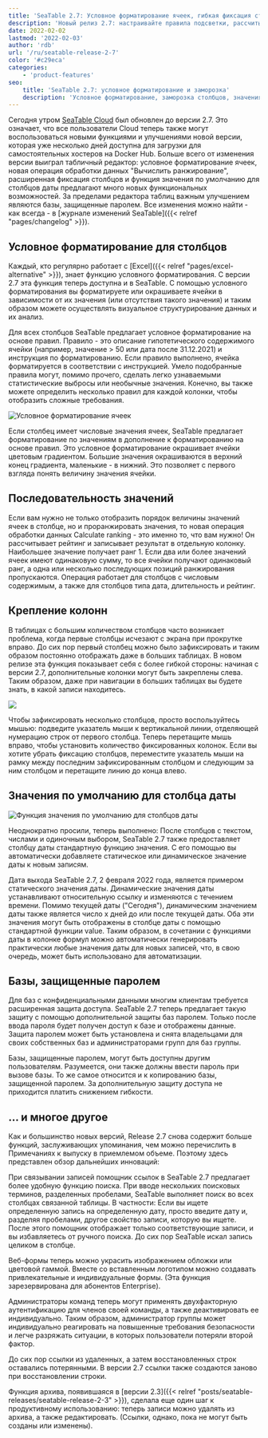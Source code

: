 ```yaml
---
title: 'SeaTable 2.7: Условное форматирование ячеек, гибкая фиксация столбцов и практическое значение даты по умолчанию - SeaTable'
description: 'Новый релиз 2.7: настраивайте правила подсветки, рассчитывайте рейтинг, фиксируйте несколько столбцов, применяйте значения даты по умолчанию. Защита паролем, быстрая 2FA, улучшенный поиск и автоматическое восстановление связей делают работу над данными безопаснее и удобнее.'
date: 2022-02-02
lastmod: '2022-02-03'
author: 'rdb'
url: '/ru/seatable-release-2-7'
color: '#c29eca'
categories:
    - 'product-features'
seo:
    title: 'SeaTable 2.7: условное форматирование и заморозка'
    description: 'Условное форматирование, заморозка столбцов, значения по умолчанию для дат – SeaTable 2.7 обновляет управление таблицами!'
---
```


Сегодня утром [SeaTable Cloud](https://cloud.seatable.io) был обновлен до версии 2.7. Это означает, что все пользователи Cloud теперь также могут воспользоваться новыми функциями и улучшениями новой версии, которая уже несколько дней доступна для загрузки для самостоятельных хостеров на Docker Hub. Больше всего от изменения версии выиграл табличный редактор: условное форматирование ячеек, новая операция обработки данных "Вычислить ранжирование", расширенная фиксация столбцов и функция значения по умолчанию для столбцов даты предлагают много новых функциональных возможностей. За пределами редактора таблиц важным улучшением являются базы, защищенные паролем. Все изменения можно найти - как всегда - в [журнале изменений SeaTable]({{< relref "pages/changelog" >}}).

## Условное форматирование для столбцов

Каждый, кто регулярно работает с [Excel]({{< relref "pages/excel-alternative" >}}), знает функцию условного форматирования. С версии 2.7 эта функция теперь доступна и в SeaTable. С помощью условного форматирования вы форматируете или окрашиваете ячейки в зависимости от их значения (или отсутствия такого значения) и таким образом можете осуществлять визуальное структурирование данных и их анализ.

Для всех столбцов SeaTable предлагает условное форматирование на основе правил. Правило - это описание гипотетического содержимого ячейки (например, значение > 50 или дата после 31.12.2021) и инструкция по форматированию. Если правило выполнено, ячейка форматируется в соответствии с инструкцией. Умело подобранные правила могут, помимо прочего, сделать легко узнаваемыми статистические выбросы или необычные значения. Конечно, вы также можете определить несколько правил для каждой колонки, чтобы отобразить сложные требования.

![Условное форматирование ячеек](Conditional_cell_formatting2.png)

Если столбец имеет числовые значения ячеек, SeaTable предлагает форматирование по значениям в дополнение к форматированию на основе правил. Это условное форматирование окрашивает ячейки цветовым градиентом. Большие значения окрашиваются в верхний конец градиента, маленькие - в нижний. Это позволяет с первого взгляда понять величину значения ячейки.

## Последовательность значений

Если вам нужно не только отобразить порядок величины значений ячеек в столбце, но и проранжировать значения, то новая операция обработки данных Calculate ranking - это именно то, что вам нужно! Он рассчитывает рейтинг и записывает результат в отдельную колонку. Наибольшее значение получает ранг 1. Если два или более значений ячеек имеют одинаковую сумму, то все ячейки получают одинаковый ранг, а одна или несколько последующих позиций ранжирования пропускаются. Операция работает для столбцов с числовым содержимым, а также для столбцов типа дата, длительность и рейтинг.

## Крепление колонн

В таблицах с большим количеством столбцов часто возникает проблема, когда первые столбцы исчезают с экрана при прокрутке вправо. До сих пор первый столбец можно было зафиксировать и таким образом постоянно отображать даже в больших таблицах. В новом релизе эта функция показывает себя с более гибкой стороны: начиная с версии 2.7, дополнительные колонки могут быть закреплены слева. Таким образом, даже при навигации в больших таблицах вы будете знать, в какой записи находитесь.

![](Freeze-columns.png)

Чтобы зафиксировать несколько столбцов, просто воспользуйтесь мышью: подведите указатель мыши к вертикальной линии, отделяющей нумерацию строк от первого столбца. Теперь перетащите мышь вправо, чтобы установить количество фиксированных колонок. Если вы хотите убрать фиксацию столбцов, переместите указатель мыши на рамку между последним зафиксированным столбцом и следующим за ним столбцом и перетащите линию до конца влево.

## Значения по умолчанию для столбца даты

![Функция значения по умолчанию для столбцов даты](Default_value_date_column.png)

Неоднократно просили, теперь выполнено: После столбцов с текстом, числами и одиночным выбором, SeaTable 2.7 также предоставляет столбцу даты стандартную функцию значения. С его помощью вы автоматически добавляете статическое или динамическое значение даты к новым записям.

Дата выхода SeaTable 2.7, 2 февраля 2022 года, является примером статического значения даты. Динамические значения даты устанавливают относительную ссылку и изменяются с течением времени. Помимо текущей даты ("Сегодня"), динамическим значением даты также является число x дней до или после текущей даты. Оба эти значения могут быть отображены в столбце даты с помощью стандартной функции value. Таким образом, в сочетании с функциями даты в колонке формул можно автоматически генерировать практически любые значения даты для новых записей, что, в свою очередь, может быть использовано для автоматизации.

## Базы, защищенные паролем

Для баз с конфиденциальными данными многим клиентам требуется расширенная защита доступа. SeaTable 2.7 теперь предлагает такую защиту с помощью дополнительной защиты баз паролем. Только после ввода пароля будет получен доступ к базе и отображены данные. Защита паролем может быть установлена и снята владельцами для своих собственных баз и администраторами групп для баз группы.

Базы, защищенные паролем, могут быть доступны другим пользователям. Разумеется, они также должны ввести пароль при вызове базы. То же самое относится и к копированию базы, защищенной паролем. За дополнительную защиту доступа не приходится платить снижением гибкости.

## ... и многое другое

Как и большинство новых версий, Release 2.7 снова содержит больше функций, заслуживающих упоминания, чем можно перечислить в Примечаниях к выпуску в приемлемом объеме. Поэтому здесь представлен обзор дальнейших инноваций:

При связывании записей помощник ссылок в SeaTable 2.7 предлагает более удобную функцию поиска. При вводе нескольких поисковых терминов, разделенных пробелами, SeaTable выполняет поиск во всех столбцах связанной таблицы. В частности: Если вы ищете определенную запись на определенную дату, просто введите дату и, разделяя пробелами, другое свойство записи, которую вы ищете. После этого помощник отображает только соответствующие записи, и вы избавляетесь от ручного поиска. До сих пор SeaTable искал запись целиком в столбце.

Веб-формы теперь можно украсить изображением обложки или цветовой гаммой. Вместе со вставленным логотипом можно создавать привлекательные и индивидуальные формы. (Эта функция зарезервирована для абонентов Enterprise).

Администраторы команд теперь могут применять двухфакторную аутентификацию для членов своей команды, а также деактивировать ее индивидуально. Таким образом, администратор группы может индивидуально реагировать на повышенные требования безопасности и легче разряжать ситуации, в которых пользователи потеряли второй фактор.

До сих пор ссылки из удаленных, а затем восстановленных строк оставались потерянными. В версии 2.7 ссылки также создаются заново при восстановлении строки.

Функция архива, появившаяся в [версии 2.3]({{< relref "posts/seatable-releases/seatable-release-2-3" >}}), сделала еще один шаг к продуктивному использованию: теперь записи можно удалять из архива, а также редактировать. (Ссылки, однако, пока не могут быть созданы или изменены).
